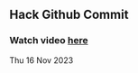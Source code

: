 
 ## Hack Github Commit 
 ### Watch video <a href="https://www.youtube.com">here</a> 
 Thu 16 Nov 2023 
